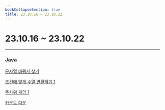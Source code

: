 ```yaml
---
bookCollapseSection: true
title: 23.10.16 ~ 23.10.22
---
```

# 23.10.16 ~ 23.10.22
---
### Java

[문자열 바꿔서 찾기](문자열%20바꿔서%20찾기.md)

[조건에 맞게 수열 변환하기 1](조건에%20맞게%20수열%20변환하기%201.md)

[주사위 게임 1](주사위%20게임%201.md)

[카운트 다운](카운트%20다운.md)